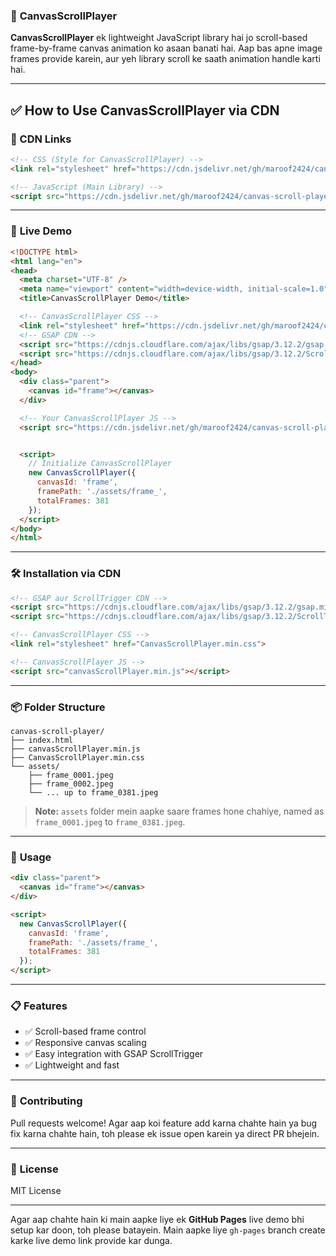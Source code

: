 ### 🎯 **CanvasScrollPlayer**

**CanvasScrollPlayer** ek lightweight JavaScript library hai jo scroll-based frame-by-frame canvas animation ko asaan banati hai. Aap bas apne image frames provide karein, aur yeh library scroll ke saath animation handle karti hai.

---

## ✅ How to Use CanvasScrollPlayer via CDN

### 📁 CDN Links

```html
<!-- CSS (Style for CanvasScrollPlayer) -->
<link rel="stylesheet" href="https://cdn.jsdelivr.net/gh/maroof2424/canvas-scroll-player/canvasScrollPlayer.min.css">

<!-- JavaScript (Main Library) -->
<script src="https://cdn.jsdelivr.net/gh/maroof2424/canvas-scroll-player/canvasScrollPlayer.min.js"></script>
```

---

### 🚀 **Live Demo**

```html
<!DOCTYPE html>
<html lang="en">
<head>
  <meta charset="UTF-8" />
  <meta name="viewport" content="width=device-width, initial-scale=1.0"/>
  <title>CanvasScrollPlayer Demo</title>

  <!-- CanvasScrollPlayer CSS -->
  <link rel="stylesheet" href="https://cdn.jsdelivr.net/gh/maroof2424/canvas-scroll-player/canvasScrollPlayer.min.css">
  <!-- GSAP CDN -->
  <script src="https://cdnjs.cloudflare.com/ajax/libs/gsap/3.12.2/gsap.min.js"></script>
  <script src="https://cdnjs.cloudflare.com/ajax/libs/gsap/3.12.2/ScrollTrigger.min.js"></script>
</head>
<body>
  <div class="parent">
    <canvas id="frame"></canvas>
  </div>

  <!-- Your CanvasScrollPlayer JS -->
  <script src="https://cdn.jsdelivr.net/gh/maroof2424/canvas-scroll-player/canvasScrollPlayer.min.js"></script>


  <script>
    // Initialize CanvasScrollPlayer
    new CanvasScrollPlayer({
      canvasId: 'frame',
      framePath: './assets/frame_',
      totalFrames: 381
    });
  </script>
</body>
</html>
```
---

### 🛠️ **Installation via CDN**

```html
<!-- GSAP aur ScrollTrigger CDN -->
<script src="https://cdnjs.cloudflare.com/ajax/libs/gsap/3.12.2/gsap.min.js"></script>
<script src="https://cdnjs.cloudflare.com/ajax/libs/gsap/3.12.2/ScrollTrigger.min.js"></script>

<!-- CanvasScrollPlayer CSS -->
<link rel="stylesheet" href="CanvasScrollPlayer.min.css">

<!-- CanvasScrollPlayer JS -->
<script src="canvasScrollPlayer.min.js"></script>
```

---

### 📦 **Folder Structure**

```
canvas-scroll-player/
├── index.html
├── canvasScrollPlayer.min.js
├── CanvasScrollPlayer.min.css
└── assets/
    ├── frame_0001.jpeg
    ├── frame_0002.jpeg
    └── ... up to frame_0381.jpeg
```

> **Note:** `assets` folder mein aapke saare frames hone chahiye, named as `frame_0001.jpeg` to `frame_0381.jpeg`.

---

### 🧾 **Usage**

```html
<div class="parent">
  <canvas id="frame"></canvas>
</div>

<script>
  new CanvasScrollPlayer({
    canvasId: 'frame',
    framePath: './assets/frame_',
    totalFrames: 381
  });
</script>
```

---

### 📋 **Features**

* ✅ Scroll-based frame control
* ✅ Responsive canvas scaling
* ✅ Easy integration with GSAP ScrollTrigger
* ✅ Lightweight and fast

---

### 🤝 **Contributing**

Pull requests welcome! Agar aap koi feature add karna chahte hain ya bug fix karna chahte hain, toh please ek issue open karein ya direct PR bhejein.

---

### 📄 **License**

MIT License

---

Agar aap chahte hain ki main aapke liye ek **GitHub Pages** live demo bhi setup kar doon, toh please batayein. Main aapke liye `gh-pages` branch create karke live demo link provide kar dunga.
